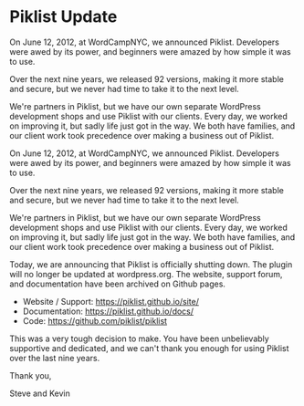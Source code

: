 # Piklist Update

On June 12, 2012, at WordCampNYC, we announced Piklist. Developers were awed by its power, and beginners were amazed by how simple it was to use.

Over the next nine years, we released 92 versions, making it more stable and secure, but we never had time to take it to the next level.

We're partners in Piklist, but we have our own separate WordPress development shops and use Piklist with our clients. Every day, we worked on improving it, but sadly life just got in the way. We both have families, and our client work took precedence over making a business out of Piklist.

On June 12, 2012, at WordCampNYC, we announced Piklist. Developers were awed by its power, and beginners were amazed by how simple it was to use.

Over the next nine years, we released 92 versions, making it more stable and secure, but we never had time to take it to the next level.

We're partners in Piklist, but we have our own separate WordPress development shops and use Piklist with our clients. Every day, we worked on improving it, but sadly life just got in the way. We both have families, and our client work took precedence over making a business out of Piklist.

Today, we are announcing that Piklist is officially shutting down. The plugin will no longer be updated at wordpress.org. The website, support forum, and documentation have been archived on Github pages.

* Website / Support: https://piklist.github.io/site/
* Documentation: https://piklist.github.io/docs/
* Code: https://github.com/piklist/piklist


This was a very tough decision to make. You have been unbelievably supportive and dedicated, and we can't thank you enough for using Piklist over the last nine years.

Thank you,

Steve and Kevin
